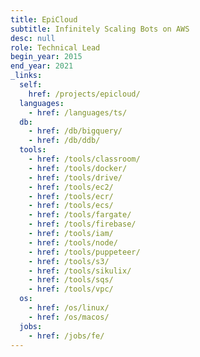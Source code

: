 ```yaml
---
title: EpiCloud
subtitle: Infinitely Scaling Bots on AWS
desc: null
role: Technical Lead
begin_year: 2015
end_year: 2021
_links:
  self:
    href: /projects/epicloud/
  languages:
    - href: /languages/ts/
  db:
    - href: /db/bigquery/
    - href: /db/ddb/
  tools:
    - href: /tools/classroom/
    - href: /tools/docker/
    - href: /tools/drive/
    - href: /tools/ec2/
    - href: /tools/ecr/
    - href: /tools/ecs/
    - href: /tools/fargate/
    - href: /tools/firebase/
    - href: /tools/iam/
    - href: /tools/node/
    - href: /tools/puppeteer/
    - href: /tools/s3/
    - href: /tools/sikulix/
    - href: /tools/sqs/
    - href: /tools/vpc/
  os:
    - href: /os/linux/
    - href: /os/macos/
  jobs:
    - href: /jobs/fe/
---
```

